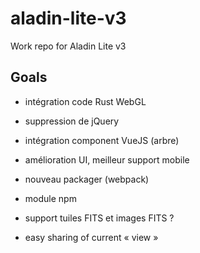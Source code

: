 # aladin-lite-v3

Work repo for Aladin Lite v3

## Goals

- intégration code Rust WebGL

- suppression de jQuery

- intégration component VueJS (arbre)

- amélioration UI, meilleur support mobile

-  nouveau packager (webpack)

- module npm

- support tuiles FITS et images FITS ?

- easy sharing of current « view » 